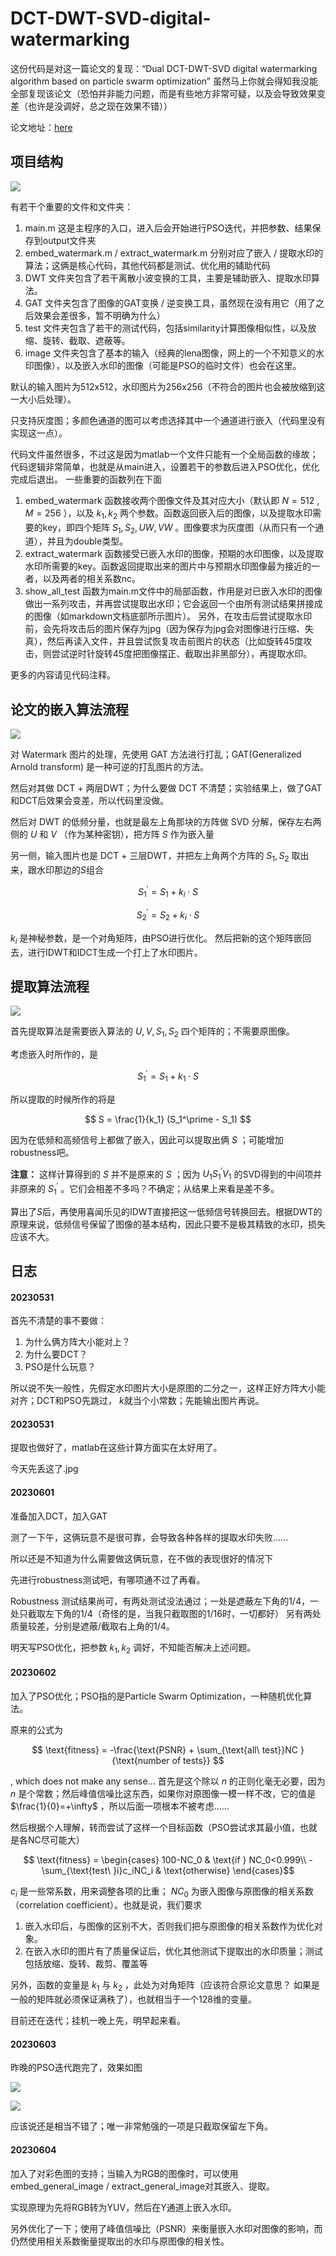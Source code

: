 # DCT-DWT-SVD-digital-watermarking

这份代码是对这一篇论文的复现：“Dual DCT-DWT-SVD digital watermarking algorithm based on particle swarm optimization”
虽然马上你就会得知我没能全部复现该论文（恐怕并非能力问题，而是有些地方非常可疑，以及会导致效果变差（也许是没调好，总之现在效果不错））

论文地址：[here](https://cafetarjome.com/wp-content/uploads/1004/translation/c69f963fa0192e7e.pdf)

## 项目结构
![](./pic/project_tree.png)

有若干个重要的文件和文件夹：
1. main.m 这是主程序的入口，进入后会开始进行PSO迭代，并把参数、结果保存到output文件夹
2. embed_watermark.m / extract_watermark.m 分别对应了嵌入 / 提取水印的算法；这俩是核心代码，其他代码都是测试、优化用的辅助代码
3. DWT 文件夹包含了若干离散小波变换的工具，主要是辅助嵌入、提取水印算法。
4. GAT 文件夹包含了图像的GAT变换 / 逆变换工具，虽然现在没有用它（用了之后效果会差很多，暂不明确为什么）
5. test 文件夹包含了若干的测试代码，包括similarity计算图像相似性，以及放缩、旋转、截取、遮蔽等。
6. image 文件夹包含了基本的输入（经典的lena图像，网上的一个不知意义的水印图像），以及嵌入水印的图像（可能是PSO的临时文件）也会在这里。

默认的输入图片为512x512，水印图片为256x256（不符合的图片也会被放缩到这一大小后处理）。

只支持灰度图；多颜色通道的图可以考虑选择其中一个通道进行嵌入（代码里没有实现这一点）。

代码文件虽然很多，不过这是因为matlab一个文件只能有一个全局函数的缘故；代码逻辑非常简单，也就是从main进入，设置若干的参数后进入PSO优化，优化完成后退出。
一些重要的函数列在下面
1. embed_watermark 函数接收两个图像文件及其对应大小（默认即 $N=512$ , $M=256$ ），以及 $k_1, k_2$ 两个参数。函数返回嵌入后的图像，以及提取水印需要的key，即四个矩阵 $S_1, S_2, UW, VW$ 。图像要求为灰度图（从而只有一个通道），并且为double类型。
2. extract_watermark 函数接受已嵌入水印的图像，预期的水印图像，以及提取水印所需要的key。函数返回提取出来的图片中与预期水印图像最为接近的一者，以及两者的相关系数nc。
3. show_all_test 函数为main.m文件中的局部函数，作用是对已嵌入水印的图像做出一系列攻击，并再尝试提取出水印；它会返回一个由所有测试结果拼接成的图像（如markdown文档底部所示图片）。
另外，在攻击后尝试提取水印前，会先将攻击后的图片保存为jpg（因为保存为jpg会对图像进行压缩、失真），然后再读入文件，并且尝试恢复攻击前图片的状态（比如旋转45度攻击，则尝试逆时针旋转45度把图像摆正、截取出非黑部分），再提取水印。

更多的内容请见代码注释。

## 论文的嵌入算法流程
![](./pic/steps.png)

对 Watermark 图片的处理，先使用 GAT 方法进行打乱；GAT(Generalized Arnold transform) 是一种可逆的打乱图片的方法。

然后对其做 DCT + 两层DWT；为什么要做 DCT 不清楚；实验结果上，做了GAT和DCT后效果会变差，所以代码里没做。

然后对 DWT 的低频分量，也就是最左上角那块的方阵做 SVD 分解，保存左右两侧的 $U$ 和 $V$ （作为某种密钥），把方阵 $S$ 作为嵌入量

另一侧，输入图片也是 DCT + 三层DWT，并把左上角两个方阵的 $S_1, S_2$ 取出来，跟水印那边的$S$组合

$$ S_1^\prime = S_1 + k_i\cdot S$$

$$ S_2^\prime = S_2 + k_i\cdot S$$

$k_i$ 是神秘参数，是一个对角矩阵，由PSO进行优化。
然后把新的这个矩阵嵌回去，进行IDWT和IDCT生成一个打上了水印图片。

## 提取算法流程
![](./pic/extract_steps.png)

首先提取算法是需要嵌入算法的 $U, V, S_1, S_2$ 四个矩阵的；不需要原图像。

考虑嵌入时所作的，是

$$ S_1^\prime = S_1 + k_1\cdot S $$

所以提取的时候所作的将是

$$ S = \frac{1}{k_1} (S_1^\prime - S_1) $$

因为在低频和高频信号上都做了嵌入，因此可以提取出俩 $S$ ；可能增加robustness吧。

**注意：** 这样计算得到的 $S$ 并不是原来的 $S$ ；因为 $U_1S_1^\prime V_1$ 的SVD得到的中间项并非原来的 $S_1^\prime$ 。它们会相差不多吗？不确定；从结果上来看是差不多。

算出了$S$后，再使用喜闻乐见的IDWT直接把这一低频信号转换回去。根据DWT的原理来说，低频信号保留了图像的基本结构，因此只要不是极其精致的水印，损失应该不大。

## 日志
#### 20230531
首先不清楚的事不要做：
1. 为什么俩方阵大小能对上？
2. 为什么要DCT？
3. PSO是什么玩意？

所以说不失一般性，先假定水印图片大小是原图的二分之一，这样正好方阵大小能对齐；DCT和PSO先跳过， $k$就当个小常数；先能输出图片再说。

#### 20230531
提取也做好了，matlab在这些计算方面实在太好用了。

今天先丢这了.jpg

#### 20230601
准备加入DCT，加入GAT

测了一下午，这俩玩意不是很可靠，会导致各种各样的提取水印失败……

所以还是不知道为什么需要做这俩玩意，在不做的表现很好的情况下

先进行robustness测试吧，有哪项通不过了再看。

Robustness 测试结果尚可，有两处测试没法通过；一处是遮蔽左下角的1/4，一处只截取左下角的1/4（奇怪的是，当我只截取图的1/16时，一切都好）
另有两处质量较差，分别是遮蔽/截取右上角的1/4。

明天写PSO优化，把参数 $k_1, k_2$ 调好，不知能否解决上述问题。

#### 20230602
加入了PSO优化；PSO指的是Particle Swarm Optimization，一种随机优化算法。

原来的公式为

$$ \text{fitness} = -\frac{\text{PSNR} + \sum_{\text{all\ test}}NC }{\text{number of tests}} $$

, which does not make any sense...
首先是这个除以 $n$ 的正则化毫无必要，因为 $n$ 是个常数；然后峰值信噪比这东西，如果你对原图像一模一样不改，它的值是 $\frac{1}{0}=+\infty$ ，所以后面一项根本不被考虑……

然后根据个人理解，转而尝试了这样一个目标函数（PSO尝试求其最小值，也就是各NC尽可能大）

$$ \text{fitness} = \begin{cases}
100-NC_0 & \text{if } NC_0<0.999\\
-\sum_{\text{test\ }i}c_iNC_i & \text{otherwise}
\end{cases}$$

$c_i$ 是一些常系数，用来调整各项的比重； $NC_0$ 为嵌入图像与原图像的相关系数（correlation coefficient）。也就是说，我们要求
1. 嵌入水印后，与图像的区别不大，否则我们把与原图像的相关系数作为优化对象。
2. 在嵌入水印的图片有了质量保证后，优化其他测试下提取出的水印质量；测试包括放缩、旋转、裁剪、覆盖等

另外，函数的变量是 $k_1$ 与 $k_2$ ，此处为对角矩阵（应该符合原论文意思？
如果是一般的矩阵就必须保证满秩了），也就相当于一个128维的变量。

目前还在迭代；挂机一晚上先，明早起来看。

#### 20230603
昨晚的PSO迭代跑完了，效果如图

![](./pic/current_emb.jpg)

![](./pic/current_res.jpg)

应该说还是相当不错了；唯一非常勉强的一项是只截取保留左下角。

#### 20230604
加入了对彩色图的支持；当输入为RGB的图像时，可以使用embed_general_image / extract_general_image对其嵌入、提取。

实现原理为先将RGB转为YUV，然后在Y通道上嵌入水印。

另外优化了一下；使用了峰值信噪比（PSNR）来衡量嵌入水印对图像的影响，而仍然使用相关系数衡量提取出的水印与原图像的相关性。
